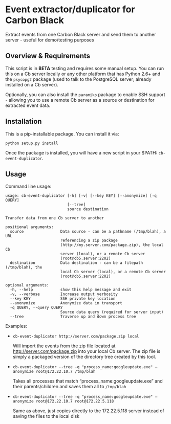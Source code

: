 # Event extractor/duplicator for Carbon Black

Extract events from one Carbon Black server and send them to another server - useful for demo/testing purposes

## Overview & Requirements

This script is in **BETA** testing and requires some manual setup. You can run this on a Cb server locally or any other
platform that has Python 2.6+ and the `psycopg2` package (used to talk to the PostgreSQL server; already installed
on a Cb server).

Optionally, you can also install the `paramiko` package to enable SSH support - allowing you to use a remote Cb server
as a source or destination for extracted event data.

## Installation

This is a pip-installable package. You can install it via:

```
python setup.py install
```

Once the package is installed, you will have a new script in your $PATH: `cb-event-duplicator`.

## Usage

Command line usage:

```
usage: cb-event-duplicator [-h] [-v] [--key KEY] [--anonymize] [-q QUERY]
                           [--tree]
                           source destination

Transfer data from one Cb server to another

positional arguments:
  source                Data source - can be a pathname (/tmp/blah), a URL
                        referencing a zip package
                        (http://my.server.com/package.zip), the local Cb
                        server (local), or a remote Cb server
                        (root@cb5.server:2202)
  destination           Data destination - can be a filepath (/tmp/blah), the
                        local Cb server (local), or a remote Cb server
                        (root@cb5.server:2202)

optional arguments:
  -h, --help            show this help message and exit
  -v, --verbose         Increase output verbosity
  --key KEY             SSH private key location
  --anonymize           Anonymize data in transport
  -q QUERY, --query QUERY
                        Source data query (required for server input)
  --tree                Traverse up and down process tree
```

Examples:

* `cb-event-duplicator http://server.com/package.zip local`

  Will import the events from the zip file located at http://server.com/package.zip into your local Cb server.
  The zip file is simply a packaged version of the directory tree created by this tool.

* `cb-event-duplicator --tree -q "process_name:googleupdate.exe" —anonymize root@172.22.10.7 /tmp/blah`

  Takes all processes that match “process_name:googleupdate.exe” and their parents/children and saves them all to `/tmp/blah`

* `cb-event-duplicator --tree -q "process_name:googleupdate.exe" —anonymize root@172.22.10.7 root@172.22.5.118`

  Same as above, just copies directly to the 172.22.5.118 server instead of saving the files to the local disk
